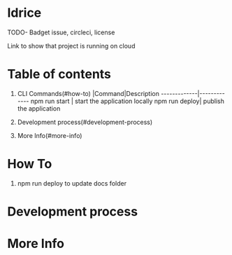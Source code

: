 # Idrice
 TODO- Badget issue, circleci, license

Link to show that project  is running on cloud

# Table of contents
1. CLI Commands(#how-to)
|Command|Description
-------------|-------------
npm run start | start the application locally
npm run deploy| publish the application  

1. Development process(#development-process)
1. More Info(#more-info)


# How To
1. npm run deploy  to update docs folder
# Development process

# More Info

